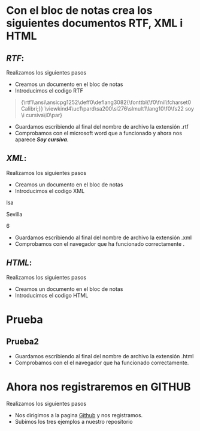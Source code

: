 # Con el bloc de notas crea los siguientes documentos **RTF**, **XML** i **HTML**

## *RTF*:


Realizamos los siguientes pasos
* Creamos un documento en el bloc de notas
* Introducimos el codigo RTF
>{\rtf1\ansi\ansicpg1252\deff0\deflang3082{\fonttbl{\f0\fnil\fcharset0 Calibri;}}
\viewkind4\uc1\pard\sa200\sl276\slmult1\lang10\f0\fs22 soy \i cursiva\i0\par}
>
* Guardamos escribiendo al final del nombre de archivo la extensión .rtf
* Comprobamos con el microsoft word que a funcionado y ahora nos aparece ***Soy cursiva***.


## *XML*:
Realizamos los siguientes pasos
* Creamos un documento en el bloc de notas
* Introducimos el codigo XML
<?xml version="1.0"?>
<Alumnos>

<alumno>

<Nombre>Isa</Nombre>

<Apellidos>Sevilla</Apellidos>

<Edad>6</Edad>

</alumno>

</Alumnos>

* Guardamos escribiendo al final del nombre de archivo la extensión .xml
* Comprobamos con el navegador que ha funcionado correctamente .
 ## *HTML*:


Realizamos los siguientes pasos
* Creamos un documento en el bloc de notas
* Introducimos el codigo HTML
<!DOCTYPE html>
<html>
<head>
<h1>Prueba</h1></head>
<body>
<h2>Prueba2</h2></body>
</html>


* Guardamos escribiendo al final del nombre de archivo la extensión .html
* Comprobamos con el el navegador que ha funcionado correctamente.

# Ahora nos registraremos en GITHUB

Realizamos los siguientes pasos
* Nos dirigimos a la pagina [Github](https://github.com) y nos registramos.
* Subimos los tres ejemplos a nuestro repositorio

